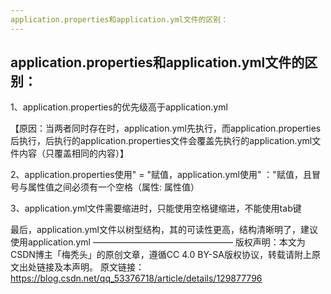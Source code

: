 ```yaml
---
application.properties和application.yml文件的区别：
---
```

## application.properties和application.yml文件的区别：
1、application.properties的优先级高于application.yml

【原因：当两者同时存在时，application.yml先执行，而application.properties后执行，后执行的application.properties文件会覆盖先执行的application.yml文件内容（只覆盖相同的内容）】

2、application.properties使用" = "赋值，application.yml使用"  ："赋值，且冒号与属性值之间必须有一个空格（属性:  属性值）

3、application.yml文件需要缩进时，只能使用空格键缩进，不能使用tab键

最后，application.yml文件以树型结构，其的可读性更高，结构清晰明了，建议使用application.yml
————————————————
版权声明：本文为CSDN博主「梅秃头」的原创文章，遵循CC 4.0 BY-SA版权协议，转载请附上原文出处链接及本声明。
原文链接：https://blog.csdn.net/qq_53376718/article/details/129877796